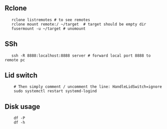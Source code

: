 ## Rclone
```rlocne config # to manage remotes
   rclone listremotes # to see remotes
   rclone mount remote:/ ~/target  # target should be empty dir
   fusermount -u ~/target # unomount
```

## SSh
```ssh -L 8888:localhost:8888 server # forward remote port 8888 to local pc
   ssh -R 8888:localhost:8888 server # forward local port 8888 to remote pc
```

## Lid switch
``` sudo -H gedit /etc/systemd/logind.conf
    # Then simply comment / uncomment the line: HandleLidSwitch=ignore
    sudo systemctl restart systemd-logind
```

## Disk usage
``` du --max-depth=1 --block-size=M
    df -P
    df -h
```

